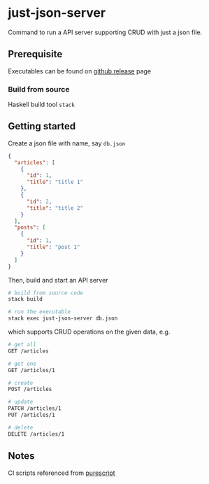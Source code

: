 # just-json-server

Command to run a API server supporting CRUD with just a json file.

## Prerequisite

Executables can be found on [github release](https://github.com/chauchakching/just-json-server/releases) page

### Build from source

Haskell build tool `stack`

## Getting started

Create a json file with name, say `db.json`

```json
{
  "articles": [
    {
      "id": 1,
      "title": "title 1"
    },
    {
      "id": 2,
      "title": "title 2"
    }
  ],
  "posts": [
    {
      "id": 1,
      "title": "post 1"
    }
  ]
}
```

Then, build and start an API server

```bash
# build from source code
stack build

# run the executable
stack exec just-json-server db.json
```

which supports CRUD operations on the given data, e.g.

```bash
# get all
GET /articles

# get one
GET /articles/1

# create
POST /articles

# update
PATCH /articles/1
PUT /articles/1

# delete
DELETE /articles/1
```

## Notes

CI scripts referenced from [purescript](https://github.com/purescript/purescript)